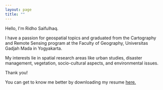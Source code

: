 ```yaml
---
layout: page
title: ""
---
```


Hello, I'm Ridho Saifulhaq.

I have a passion for geospatial topics and graduated from the Cartography and Remote Sensing program at the Faculty of Geography, Universitas Gadjah Mada in Yogyakarta.

My interests lie in spatial research areas like urban studies, disaster management, vegetation, socio-cultural aspects, and environmental issues.

Thank you!

You can get to know me better by downloading my resume [here.](https://raw.githubusercontent.com/Ridhosflhq/Ridhosflhq.github.io/master/Resume.pdf)
